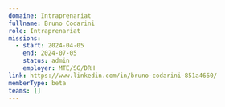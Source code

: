 ```yaml
---
domaine: Intraprenariat
fullname: Bruno Codarini
role: Intraprenariat
missions:
  - start: 2024-04-05
    end: 2024-07-05
    status: admin
    employer: MTE/SG/DRH
link: https://www.linkedin.com/in/bruno-codarini-851a4660/
memberType: beta
teams: []
---
```

